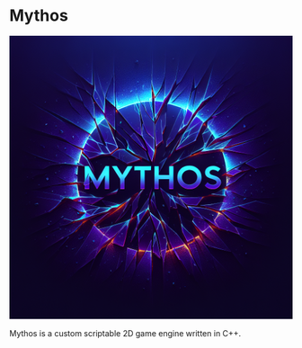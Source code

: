 # Mythos
![Mythos logo](/images/Mythos_Logo.png)

Mythos is a custom scriptable 2D game engine written in C++.